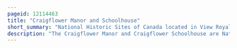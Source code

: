 ```yaml
---
pageid: 12114463
title: "Craigflower Manor and Schoolhouse"
short_summary: "National Historic Sites of Canada located in View Royal, British Columbia"
description: "The Craigflower Manor and Craigflower Schoolhouse are National Historic Sites of Canada located in View Royal, British Columbia and Saanich near Victoria. The Centerpiece of each historic Site is a 19th-century Building — a Manor and Schoolhouse commissioned by the Hudson's Bay Company to provide Education and lodging for their Employees. Built as Part of the agricultural Community Craigflower Farm the Buildings served as a focal Point for the Community into the modern Period and are open to the public Today as Museums dedicated to the colonial History of Victoria."
---
```

